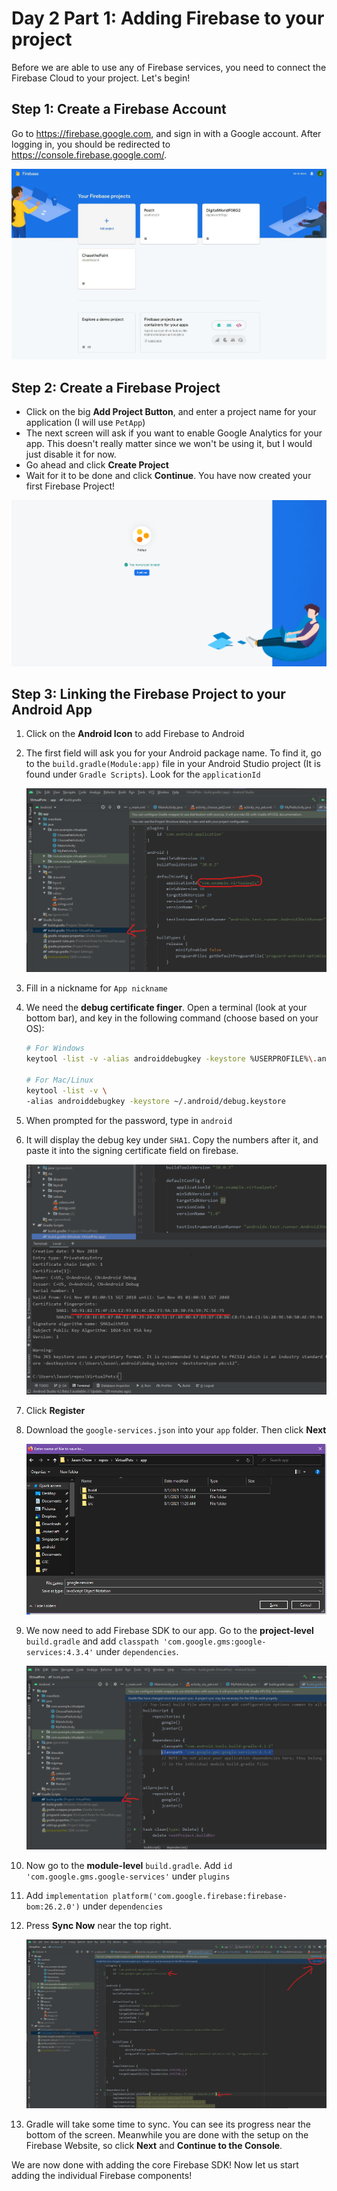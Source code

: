 # Day 2 Part 1: Adding Firebase to your project

Before we are able to use any of Firebase services, you need to connect the Firebase Cloud to your project. Let's begin!

## Step 1: Create a Firebase Account

Go to <https://firebase.google.com>, and sign in with a Google account. After logging in, you should be redirected to <https://console.firebase.google.com/>. 

![](../../imgs/gtc/android/firebase_auth_add_project.jpg)


## Step 2: Create a Firebase Project

- Click on the big **Add Project Button**, and enter a project name for your application (I will use `PetApp`)
- The next screen will ask if you want to enable Google Analytics for your app. This doesn't really matter since we won't be using it, but I would just disable it for now.
- Go ahead and click **Create Project**
- Wait for it to be done and click **Continue**. You have now created your first Firebase Project!

![](../../imgs/gtc/android/firebase_project_created.png)

## Step 3: Linking the Firebase Project to your Android App

1. Click on the **Android Icon** to add Firebase to Android
2. The first field will ask you for your Android package name. To find it, go to the `build.gradle(Module:app)` file in your Android Studio project (It is found under `Gradle Scripts`). Look for the `applicationId`

    ![](../../imgs/gtc/android/package_id.png)

3. Fill in a nickname for `App nickname`
4. We need the **debug certificate finger**. Open a terminal (look at your bottom bar), and key in the following command (choose based on your OS):

    ```bash
    # For Windows
    keytool -list -v -alias androiddebugkey -keystore %USERPROFILE%\.android\debug.keystore

    # For Mac/Linux
    keytool -list -v \
    -alias androiddebugkey -keystore ~/.android/debug.keystore
    ```

5. When prompted for the password, type in `android`
6. It will display the debug key under `SHA1`. Copy the numbers after it, and paste it into the signing certificate field on firebase.

    ![](../../imgs/gtc/android/debug_key.png)

7. Click **Register**
8. Download the `google-services.json` into your `app` folder. Then click **Next**

    ![](../../imgs/gtc/android/google_services_json.png)

9. We now need to add Firebase SDK to our app. Go to the **project-level** `build.gradle` and add `classpath 'com.google.gms:google-services:4.3.4'` under `dependencies`.

    ![](../../imgs/gtc/android/firebase_sdk_project_dependency.png)

10. Now go to the **module-level** `build.gradle`. Add `id 'com.google.gms.google-services'` under `plugins`
11. Add `implementation platform('com.google.firebase:firebase-bom:26.2.0')` under `dependencies`
12. Press **Sync Now** near the top right.

    ![](../../imgs/gtc/android/firebase_sdk_module_dependency.png)

13. Gradle will take some time to sync. You can see its progress near the bottom of the screen. Meanwhile you are done with the setup on the Firebase Website, so click **Next** and **Continue to the Console**.

We are now done with adding the core Firebase SDK! Now let us start adding the individual Firebase components!